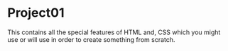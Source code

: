 # Project01

This contains all the special features of HTML and, CSS which you might use or will use in order to create something from scratch.

